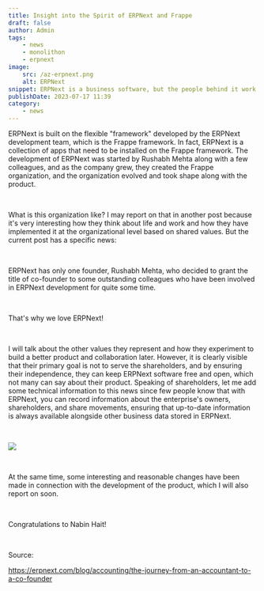 ```yaml
---
title: Insight into the Spirit of ERPNext and Frappe
draft: false
author: Admin
tags:
    - news
    - monolithon
    - erpnext
image:
    src: /az-erpnext.png
    alt: ERPNext
snippet: ERPNext is a business software, but the people behind it work every day to create a new organizational culture that makes ERPNext better and better.
publishDate: 2023-07-17 11:39
category:
    - news
---
```


<p>ERPNext is built on the flexible "framework" developed by the ERPNext development team, which is the Frappe framework. In fact, ERPNext is a collection of apps that need to be installed on the Frappe framework. The development of ERPNext was started by Rushabh Mehta along with a few colleagues, and as the company grew, they created the Frappe organization, and the organization evolved and took shape along with the product.</p><p><br></p><p>What is this organization like? I may report on that in another post because it's very interesting how they think about life and work and how they have implemented it at the organizational level based on shared values. But the current post has a specific news:</p><p><br></p><p>ERPNext has only one founder, Rushabh Mehta, who decided to grant the title of co-founder to some outstanding colleagues who have been involved in ERPNext development for quite some time.</p><p><br></p><p>That's why we love ERPNext!</p><p><br></p><p>I will talk about the other values they represent and how they experiment to build a better product and collaboration later. However, it is clearly visible that their primary goal is not to serve the shareholders, and by ensuring their independence, they can keep ERPNext software free and open, which not many can say about their product. Speaking of shareholders, let me add some technical information to this news since few people know that with ERPNext, you can record information about the enterprise's owners, shareholders, and share movements, ensuring that up-to-date information is always available alongside other business data stored in ERPNext.</p><p><br></p><p><img src="https://docs.erpnext.com/files/shareholder.png"></p><p><br></p><p>At the same time, some interesting and reasonable changes have been made in connection with the development of the product, which I will also report on soon.</p><p><br></p><p>Congratulations to Nabin Hait!</p><p><br></p><p>Source:</p><p><a href="https://erpnext.com/blog/accounting/the-journey-from-an-accountant-to-a-co-founder" rel="noopener noreferrer">https://erpnext.com/blog/accounting/the-journey-from-an-accountant-to-a-co-founder</a></p>

